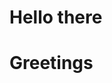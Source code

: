 <!-- option-1 -->

# Hello there

<!-- /option-1 -->

<!-- option-2 -->

# Greetings

<!-- /option-2 -->

